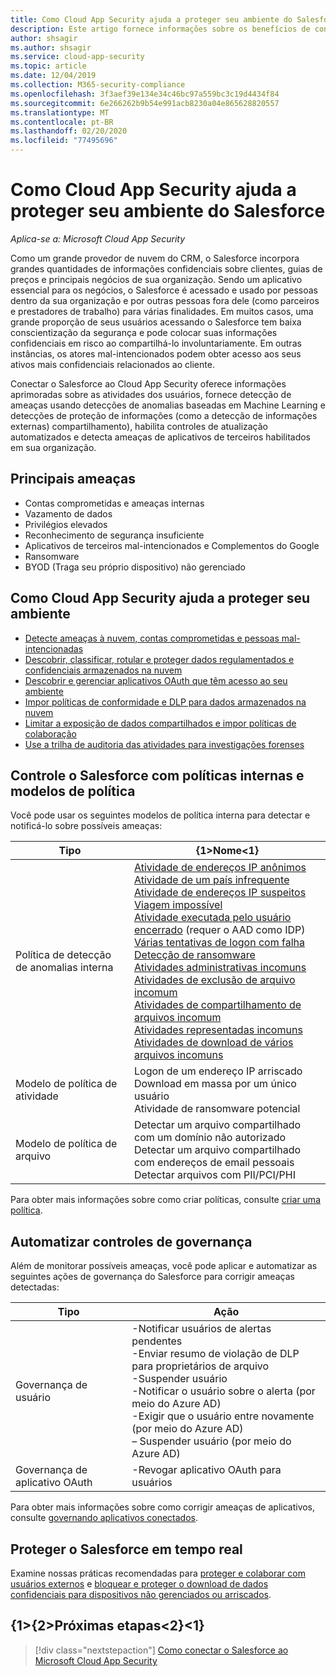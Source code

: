 ```yaml
---
title: Como Cloud App Security ajuda a proteger seu ambiente do Salesforce
description: Este artigo fornece informações sobre os benefícios de conectar seu aplicativo Salesforce para Cloud App Security usando o conector de API para visibilidade e controle sobre o uso.
author: shsagir
ms.author: shsagir
ms.service: cloud-app-security
ms.topic: article
ms.date: 12/04/2019
ms.collection: M365-security-compliance
ms.openlocfilehash: 3f3aef39e134e34c46bc97a559bc3c19d4434f84
ms.sourcegitcommit: 6e266262b9b54e991acb8230a04e865628820557
ms.translationtype: MT
ms.contentlocale: pt-BR
ms.lasthandoff: 02/20/2020
ms.locfileid: "77495696"
---
```

# <a name="how-cloud-app-security-helps-protect-your-salesforce-environment"></a>Como Cloud App Security ajuda a proteger seu ambiente do Salesforce

*Aplica-se a: Microsoft Cloud App Security*

Como um grande provedor de nuvem do CRM, o Salesforce incorpora grandes quantidades de informações confidenciais sobre clientes, guias de preços e principais negócios de sua organização. Sendo um aplicativo essencial para os negócios, o Salesforce é acessado e usado por pessoas dentro da sua organização e por outras pessoas fora dele (como parceiros e prestadores de trabalho) para várias finalidades. Em muitos casos, uma grande proporção de seus usuários acessando o Salesforce tem baixa conscientização da segurança e pode colocar suas informações confidenciais em risco ao compartilhá-lo involuntariamente. Em outras instâncias, os atores mal-intencionados podem obter acesso aos seus ativos mais confidenciais relacionados ao cliente.

Conectar o Salesforce ao Cloud App Security oferece informações aprimoradas sobre as atividades dos usuários, fornece detecção de ameaças usando detecções de anomalias baseadas em Machine Learning e detecções de proteção de informações (como a detecção de informações externas) compartilhamento), habilita controles de atualização automatizados e detecta ameaças de aplicativos de terceiros habilitados em sua organização.

## <a name="main-threats"></a>Principais ameaças

- Contas comprometidas e ameaças internas
- Vazamento de dados
- Privilégios elevados
- Reconhecimento de segurança insuficiente
- Aplicativos de terceiros mal-intencionados e Complementos do Google
- Ransomware
- BYOD (Traga seu próprio dispositivo) não gerenciado

## <a name="how-cloud-app-security-helps-to-protect-your-environment"></a>Como Cloud App Security ajuda a proteger seu ambiente

- [Detecte ameaças à nuvem, contas comprometidas e pessoas mal-intencionadas](best-practices.md#detect-cloud-threats-compromised-accounts-malicious-insiders-and-ransomware)
- [Descobrir, classificar, rotular e proteger dados regulamentados e confidenciais armazenados na nuvem](best-practices.md#discover-classify-label-and-protect-regulated-and-sensitive-data-stored-in-the-cloud)
- [Descobrir e gerenciar aplicativos OAuth que têm acesso ao seu ambiente](manage-app-permissions.md)
- [Impor políticas de conformidade e DLP para dados armazenados na nuvem](best-practices.md#enforce-dlp-and-compliance-policies-for-data-stored-in-the-cloud)
- [Limitar a exposição de dados compartilhados e impor políticas de colaboração](best-practices.md#limit-exposure-of-shared-data-and-enforce-collaboration-policies)
- [Use a trilha de auditoria das atividades para investigações forenses](best-practices.md#use-the-audit-trail-of-activities-for-forensic-investigations)

## <a name="control-salesforce-with-built-in-policies-and-policy-templates"></a>Controle o Salesforce com políticas internas e modelos de política

Você pode usar os seguintes modelos de política interna para detectar e notificá-lo sobre possíveis ameaças:

| Tipo | {1&gt;Nome&lt;1} |
| ---- | ---- |
| Política de detecção de anomalias interna | [Atividade de endereços IP anônimos](anomaly-detection-policy.md#activity-from-anonymous-ip-addresses)<br />[Atividade de um país infrequente](anomaly-detection-policy.md#activity-from-infrequent-country)<br />[Atividade de endereços IP suspeitos](anomaly-detection-policy.md#activity-from-suspicious-ip-addresses)<br />[Viagem impossível](anomaly-detection-policy.md#impossible-travel)<br />[Atividade executada pelo usuário encerrado](anomaly-detection-policy.md#activity-performed-by-terminated-user) (requer o AAD como IDP)<br />[Várias tentativas de logon com falha](anomaly-detection-policy.md#multiple-failed-login-attempts)<br />[Detecção de ransomware](anomaly-detection-policy.md#ransomware-activity)<br />[Atividades administrativas incomuns](anomaly-detection-policy.md#unusual-activities-by-user)<br />[Atividades de exclusão de arquivo incomum](anomaly-detection-policy.md#unusual-activities-by-user)<br />[Atividades de compartilhamento de arquivos incomum](anomaly-detection-policy.md#unusual-activities-by-user)<br />[Atividades representadas incomuns](anomaly-detection-policy.md#unusual-activities-by-user)<br />[Atividades de download de vários arquivos incomuns](anomaly-detection-policy.md#unusual-activities-by-user) |
| Modelo de política de atividade | Logon de um endereço IP arriscado<br />Download em massa por um único usuário<br />Atividade de ransomware potencial |
| Modelo de política de arquivo | Detectar um arquivo compartilhado com um domínio não autorizado<br />Detectar um arquivo compartilhado com endereços de email pessoais<br />Detectar arquivos com PII/PCI/PHI |

Para obter mais informações sobre como criar políticas, consulte [criar uma política](control-cloud-apps-with-policies.md#create-a-policy).

## <a name="automate-governance-controls"></a>Automatizar controles de governança

Além de monitorar possíveis ameaças, você pode aplicar e automatizar as seguintes ações de governança do Salesforce para corrigir ameaças detectadas:

| Tipo | Ação |
| ---- | ---- |
| Governança de usuário | -Notificar usuários de alertas pendentes<br />-Enviar resumo de violação de DLP para proprietários de arquivo<br />-Suspender usuário<br />-Notificar o usuário sobre o alerta (por meio do Azure AD)<br />-Exigir que o usuário entre novamente (por meio do Azure AD)<br />– Suspender usuário (por meio do Azure AD) |
| Governança de aplicativo OAuth | -Revogar aplicativo OAuth para usuários |

Para obter mais informações sobre como corrigir ameaças de aplicativos, consulte [governando aplicativos conectados](governance-actions.md).

## <a name="protect-salesforce-in-real-time"></a>Proteger o Salesforce em tempo real

Examine nossas práticas recomendadas para [proteger e colaborar com usuários externos](best-practices.md#secure-collaboration-with-external-users-by-enforcing-real-time-session-controls) e [bloquear e proteger o download de dados confidenciais para dispositivos não gerenciados ou arriscados](best-practices.md#block-and-protect-download-of-sensitive-data-to-unmanaged-or-risky-devices).

## <a name="next-steps"></a>{1&gt;{2&gt;Próximas etapas&lt;2}&lt;1}

> [!div class="nextstepaction"]
> [Como conectar o Salesforce ao Microsoft Cloud App Security](connect-salesforce-to-microsoft-cloud-app-security.md)

